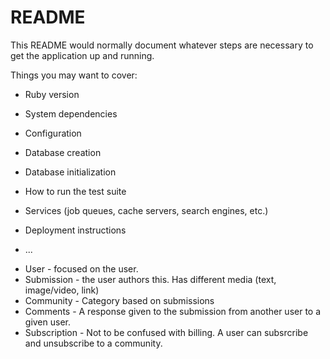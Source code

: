 # README

This README would normally document whatever steps are necessary to get the
application up and running.

Things you may want to cover:

* Ruby version

* System dependencies

* Configuration

* Database creation

* Database initialization

* How to run the test suite

* Services (job queues, cache servers, search engines, etc.)

* Deployment instructions

* ...


- User - focused on the user.
- Submission - the user authors this. Has different media (text, image/video, link)
- Community - Category based on submissions
- Comments - A response given to the submission from another user to a given user.
- Subscription - Not to be confused with billing. A user can subsrcribe and unsubscribe to a community.
